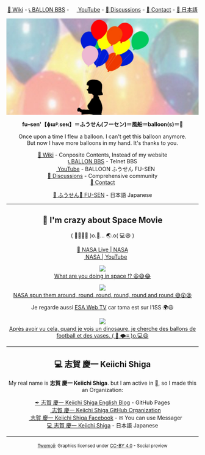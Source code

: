 <p align="center">
  <a href="https://github.com/fu-sen/fu-sen/wiki">📖 Wiki</a> - 
  <a href="https://www.telnetbbsguide.com/bbs/ballon-bbs/">📞 BALLON BBS</a> - 
  <a href="https://www.youtube.com/channel/UCQiHxKF-_ggto59lym0ztoQ"><img height="16" width="16" src="https://cdn.jsdelivr.net/npm/simple-icons@v4/icons/youtube.svg"> YouTube</a> - 
  <a href="https://github.com/fu-sen/fu-sen/discussions">💬 Discussions</a> - 
  <a href="https://docs.google.com/forms/d/e/1FAIpQLSdGMDzLteyeJCsxE6EwGmLngkPAqPCb4dGhljXhRWnh3Ksk1g/viewform?usp=sf_link">📧 Contact</a> - 
  <a href="https://balloon.asia/">🗾 日本語</a>
</p>

<img src="https://raw.githubusercontent.com/fu-sen/fu-sen/main/images/1280x640.jpg" align="center" alt="🎈 BALLOON | FU-SEN">

<p align="center">
  <strong>fu–sen'【ɸɯᵝːseɴ】＝ふうせん(フーセン)＝風船＝balloon(s)＝🎈</strong>
</p>

<p align="center">
  Once upon a time I flew a balloon. I can't get this balloon anymore.<br>
  But now I have more balloons in my hand. It's thanks to you.<br>
</p>

<p align="center">
  <a href="https://github.com/fu-sen/fu-sen/wiki">📖 Wiki</a> - Conposite Contents, Instead of my website<br>
  <a href="https://www.telnetbbsguide.com/bbs/ballon-bbs/">📞 BALLON BBS</a> - Telnet BBS<br>
  <a href="https://www.youtube.com/channel/UCQiHxKF-_ggto59lym0ztoQ"><img height="16" width="16" src="https://cdn.jsdelivr.net/npm/simple-icons@v4/icons/youtube.svg"> YouTube</a> - BALLOON ふうせん FU-SEN<br>
  <a href="https://github.com/fu-sen/fu-sen/discussions">💬 Discussions</a> - Comprehensive community<br>
  <a href="https://docs.google.com/forms/d/e/1FAIpQLSdGMDzLteyeJCsxE6EwGmLngkPAqPCb4dGhljXhRWnh3Ksk1g/viewform?usp=sf_link">📧 Contact</a><br>
</p>

<p align="center">
  <a href="https://balloon.asia/">🗾 ふうせん🎈 FU-SEN</a> - 日本語 Japanese
</p>

___

<h2 align="center">🚀 I'm crazy about Space Movie</h2>

<p align="center">
  ( 🧀🥞🥔🍜 )o.🐉... 🌏.o( 💻😆 )
</p>

<p align="center">
  <a href="https://www.nasa.gov/nasalive/">🔗 NASA Live | NASA</a><br>
  <a href="https://www.youtube.com/channel/UCLA_DiR1FfKNvjuUpBHmylQ"><img height="16" width="16" src="https://cdn.jsdelivr.net/npm/simple-icons@v4/icons/youtube.svg"> NASA | YouTube</a><br>
</p>

<p align="center">
  <a href="https://www.youtube.com/watch?v=YIekHZ09u4I&t=692">
    <img src="http://img.youtube.com/vi/YIekHZ09u4I/0.jpg"><br>
    What are you doing in space !? 😆😅😂</a><br>
</p>

<p align="center">
  <a href="https://www.youtube.com/watch?v=CC_c9UJrzdU&t=1027">
    <img src="http://img.youtube.com/vi/CC_c9UJrzdU/0.jpg"><br>
    NASA spun them around, round, round, round, round and round 😅😲😫</a><br>
</p>

<p align="center">
  Je regarde aussi <a href="https://www.esa.int/ESA_Multimedia/ESA_Web_TV">ESA Web TV</a> car tɔma est sur l'ISS 🌍😃<br>
</p>

<p align="center">
  <a href="https://www.youtube.com/watch?v=PFlzUY4DcYQ">
    <img src="http://img.youtube.com/vi/PFlzUY4DcYQ/0.jpg"><br>
    Après avoir vu cela, quand je vois un dinosaure, je cherche des ballons de football et des vases. ( 🦖 🌩️≡ )o.💻😆</a><br>
</p>


___

<h2 align="center">💻 志賀 慶一 Keiichi Shiga</h2>

<p align="center">
  My real name is <strong>志賀 慶一 Keiichi Shiga</strong>.
  but I am active in 🎈, so I made this an Organization:
</p>

<p align="center">
  <a href="https://keiichi.github.io/">✒ 志賀 慶一 Keiichi Shiga English Blog</a> - GitHub Pages<br>
  <a href="https://github.com/keiichi"><img height="16" width="16" src="https://cdn.jsdelivr.net/npm/simple-icons@v4/icons/github.svg"> 志賀 慶一 Keiichi Shiga GitHub Organization</a><br>
  <a href="https://www.facebook.com/keiichishiga"><img height="16" width="16" src="https://cdn.jsdelivr.net/npm/simple-icons@v4/icons/facebook.svg"> 志賀 慶一 Keiichi Shiga Facebook</a> - ✉ You can use Messager<br>
  <a href="https://keiichi-shiga.ovh/">💻 志賀 慶一 Keiichi Shiga</a> - 日本語 Japanese<br>
</p>

___

<p align=center>
  <small>
    <a href="https://twemoji.twitter.com/">Twemoji</a>: Graphics licensed under <a href="https://creativecommons.org/licenses/by/4.0/">CC-BY 4.0</a> - Social preview
  </small>
</p>
